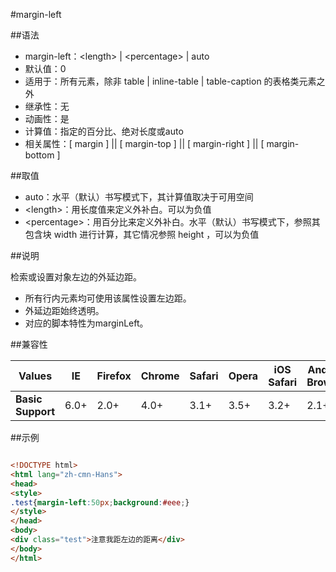 #margin-left

##语法

- margin-left：&lt;length&gt; | &lt;percentage&gt; | auto
- 默认值：0
- 适用于：所有元素，除非 table | inline-table | table-caption 的表格类元素之外
- 继承性：无
- 动画性：是
- 计算值：指定的百分比、绝对长度或auto
- 相关属性：[ margin ] || [ margin-top ] || [ margin-right ] || [ margin-bottom ]


##取值

- auto：水平（默认）书写模式下，其计算值取决于可用空间
- &lt;length&gt;：用长度值来定义外补白。可以为负值
- &lt;percentage&gt;：用百分比来定义外补白。水平（默认）书写模式下，参照其包含块 width 进行计算，其它情况参照 height ，可以为负值


##说明

检索或设置对象左边的外延边距。

- 所有行内元素均可使用该属性设置左边距。
- 外延边距始终透明。
- 对应的脚本特性为marginLeft。


##兼容性


<table class="compatible">
<thead>
	<tr>
		<th>Values</th>
		<th>IE</th>
		<th>Firefox</th>
		<th>Chrome</th>
		<th>Safari</th>
		<th>Opera</th>
		<th>iOS Safari</th>
		<th>Android Browser</th>
		<th>Android Chrome</th>
	</tr>
</thead>
<tbody>
	<tr>
		<td><strong>Basic Support</strong></td>
		<td class="support">6.0+</td>
		<td class="support">2.0+</td>
		<td class="support">4.0+</td>
		<td class="support">3.1+</td>
		<td class="support">3.5+</td>
		<td class="support">3.2+</td>
		<td class="support">2.1+</td>
		<td class="support">18.0+</td>
	</tr>
</tbody>
</table>




##示例

```html

<!DOCTYPE html>
<html lang="zh-cmn-Hans">
<head>
<style>
.test{margin-left:50px;background:#eee;}
</style>
</head>
<body>
<div class="test">注意我距左边的距离</div>
</body>
</html>

```
